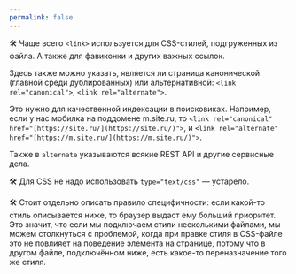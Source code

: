 ```yaml
---
permalink: false
---
```


🛠 Чаще всего `<link>` используется для CSS-стилей, подгруженных из файла. А также для фавиконки и других важных ссылок.

Здесь также можно указать, является ли страница канонической (главной среди дублированных) или альтернативной: `<link rel="canonical">`, `<link rel="alternate">`.

Это нужно для качественной индексации в поисковиках. Например, если у нас мобилка на поддомене m.site.ru, то `<link rel="canonical" href="[https://site.ru/](https://site.ru/)">`, и `<link rel="alternate" href="[https://m.site.ru/](https://m.site.ru/)">`.

Также в `alternate` указываются всякие REST API и другие сервисные дела.

🛠 Для CSS не надо использовать `type="text/css"` — устарело.

🛠 Стоит отдельно описать правило специфичности: если какой-то стиль описывается ниже, то браузер выдаст ему больший приоритет. Это значит, что если мы подключаем стили несколькими файлами, мы можем столкнуться с проблемой, когда при правке стиля в CSS-файле это не повлияет на поведение элемента на странице, потому что в другом файле, подключённом ниже, есть какое-то переназначение того же стиля.
